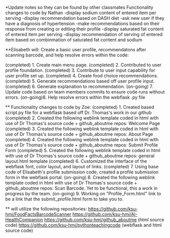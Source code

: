 *Update notes so they can be found by other classmates
Functionality changes to code by Nathan
-display sodium content of entered item per serving
-display recommendation based on DASH diet
-ask new user if they have a diagnosis of hypertension
-make recommendations based on their response from creating or editing their profile
-display saturated fat content of entered item per serving
-display recommendation of serving of entered item based on combinmation of saturated fat content and sodium

**Elisabeth will: Create a basic user profile, recommendatons after scanning barcode, and help resolve errors within the code:

(completed) 1. Create main menu page.
(completed) 2. Contributed to user profile foundation. 
(completed) 3. Contribute to user input capability for user profile set up.
(completed) 4. Create food choice recommendations.
(completed) 5. Generate recommendations based off user profile input.
(completed) 6. Generate explanation to recommendation.
(on-going) 7. Update code based on team members commits to ensure code runs without errors.
(on-going)8. Help resolve errors within the webflask .py file

** Functionality changes to code by Zoe:
(completed) 1. Created based script.py file for a webflask based off Dr. Thomas's work in our github
(completed) 2. Created the following weblink template coded in html with use of Dr Thomas's source code +  github_aboutme repos: Welcome Page
(completed) 3. Created the following weblink template coded in html with use of Dr Thomas's source code +  github_aboutme repos: About Page
(completed) 4. Created the following weblink template coded in html with use of Dr Thomas's source code +  github_aboutme repos: Submit Profile Form
(completed) 5. Created the following weblink template coded in html with use of Dr Thomas's source code +  github_aboutme repos: general layout.html template
(completed) 6. Customized the interface of the webflask font, color layout, and layout of links.
(completed) 7. Using base code of Elisabeth's profile submission code, created a profile submission form in the webflask portal.
(on-going) 8. Created the following weblink template coded in html with use of Dr Thomas's source code +  github_aboutme repos: Scan Barcode. Yet to be functional, this a work in progress by the team.
(on-going) 9. Working on "Profile_Form.html" link to be a link that the submit_profile.html form to take you to.

** will utilize the following repositories:
https://github.com/ksu-hmi/FoodFactsBarcodeScanner
https://github.com/ksu-hmi/AI-HealthCompanion
https://github.com/ksu-hmi/github_aboutme (html source code)
https://github.com/ksu-hmi/pythonteachingcode (webflask and html source code)